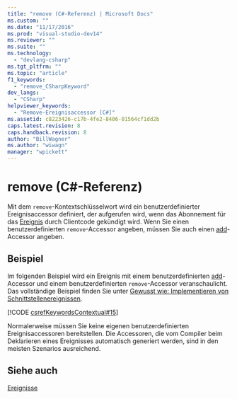 ```yaml
---
title: "remove (C#-Referenz) | Microsoft Docs"
ms.custom: ""
ms.date: "11/17/2016"
ms.prod: "visual-studio-dev14"
ms.reviewer: ""
ms.suite: ""
ms.technology: 
  - "devlang-csharp"
ms.tgt_pltfrm: ""
ms.topic: "article"
f1_keywords: 
  - "remove_CSharpKeyword"
dev_langs: 
  - "CSharp"
helpviewer_keywords: 
  - "Remove-Ereignisaccessor [C#]"
ms.assetid: c8223426-c17b-4fe2-8406-01564cf1dd2b
caps.latest.revision: 8
caps.handback.revision: 8
author: "BillWagner"
ms.author: "wiwagn"
manager: "wpickett"
---
```

# remove (C#-Referenz)
Mit dem `remove`\-Kontextschlüsselwort wird ein benutzerdefinierter Ereignisaccessor definiert, der aufgerufen wird, wenn das Abonnement für das [Ereignis](../../../csharp/language-reference/keywords/event.md) durch Clientcode gekündigt wird.  Wenn Sie einen benutzerdefinierten `remove`\-Accessor angeben, müssen Sie auch einen [add](../../../csharp/language-reference/keywords/add.md)\-Accessor angeben.  
  
## Beispiel  
 Im folgenden Beispiel wird ein Ereignis mit einem benutzerdefinierten [add](../../../csharp/language-reference/keywords/add.md)\-Accessor und einem benutzerdefinierten `remove`\-Accessor veranschaulicht.  Das vollständige Beispiel finden Sie unter [Gewusst wie: Implementieren von Schnittstellenereignissen](../../../csharp/programming-guide/events/how-to-implement-interface-events.md).  
  
 [!CODE [csrefKeywordsContextual#15](../CodeSnippet/VS_Snippets_VBCSharp/csrefKeywordsContextual#15)]  
  
 Normalerweise müssen Sie keine eigenen benutzerdefinierten Ereignisaccessoren bereitstellen.  Die Accessoren, die vom Compiler beim Deklarieren eines Ereignisses automatisch generiert werden, sind in den meisten Szenarios ausreichend.  
  
## Siehe auch  
 [Ereignisse](../../../csharp/programming-guide/events/index.md)